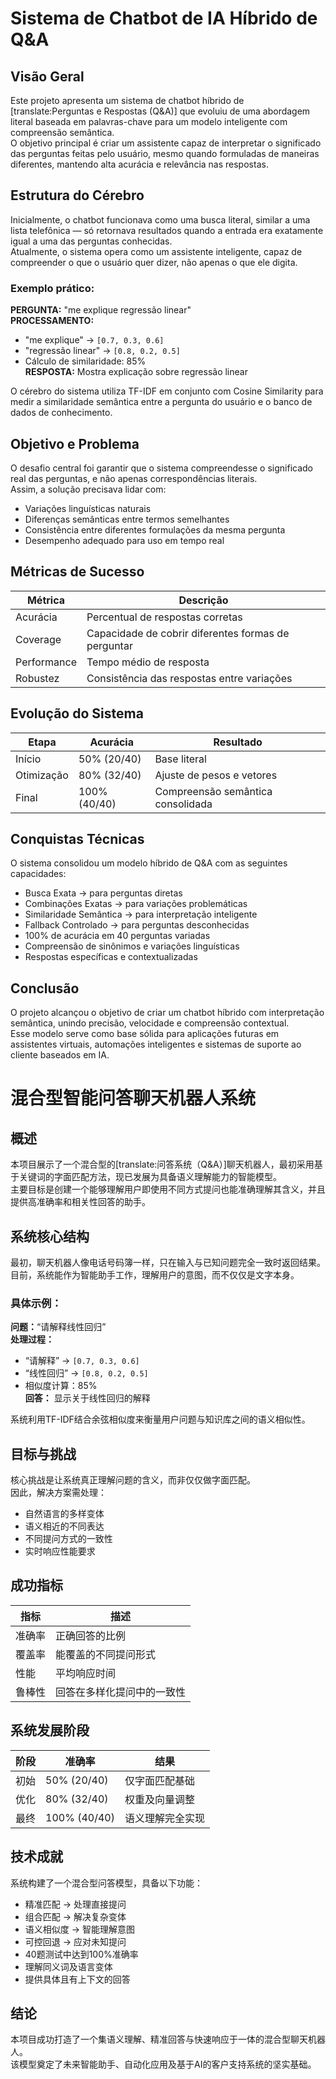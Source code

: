# Sistema de Chatbot de IA Híbrido de Q&A

## Visão Geral
Este projeto apresenta um sistema de chatbot híbrido de [translate:Perguntas e Respostas (Q&A)] que evoluiu de uma abordagem literal baseada em palavras-chave para um modelo inteligente com compreensão semântica.  
O objetivo principal é criar um assistente capaz de interpretar o significado das perguntas feitas pelo usuário, mesmo quando formuladas de maneiras diferentes, mantendo alta acurácia e relevância nas respostas.

## Estrutura do Cérebro
Inicialmente, o chatbot funcionava como uma busca literal, similar a uma lista telefônica — só retornava resultados quando a entrada era exatamente igual a uma das perguntas conhecidas.  
Atualmente, o sistema opera como um assistente inteligente, capaz de compreender o que o usuário quer dizer, não apenas o que ele digita.

### Exemplo prático:
**PERGUNTA:** "me explique regressão linear"  
**PROCESSAMENTO:**  
- "me explique" → `[0.7, 0.3, 0.6]`  
- "regressão linear" → `[0.8, 0.2, 0.5]`  
- Cálculo de similaridade: 85%  
**RESPOSTA:** Mostra explicação sobre regressão linear

O cérebro do sistema utiliza TF-IDF em conjunto com Cosine Similarity para medir a similaridade semântica entre a pergunta do usuário e o banco de dados de conhecimento.

## Objetivo e Problema
O desafio central foi garantir que o sistema compreendesse o significado real das perguntas, e não apenas correspondências literais.  
Assim, a solução precisava lidar com:

- Variações linguísticas naturais  
- Diferenças semânticas entre termos semelhantes  
- Consistência entre diferentes formulações da mesma pergunta  
- Desempenho adequado para uso em tempo real

## Métricas de Sucesso

| Métrica      | Descrição                             |
|--------------|-------------------------------------|
| Acurácia     | Percentual de respostas corretas    |
| Coverage     | Capacidade de cobrir diferentes formas de perguntar |
| Performance  | Tempo médio de resposta              |
| Robustez    | Consistência das respostas entre variações |

## Evolução do Sistema

| Etapa     | Acurácia     | Resultado                  |
|-----------|--------------|----------------------------|
| Início    | 50% (20/40)  | Base literal               |
| Otimização| 80% (32/40)  | Ajuste de pesos e vetores  |
| Final     | 100% (40/40) | Compreensão semântica consolidada |

## Conquistas Técnicas
O sistema consolidou um modelo híbrido de Q&A com as seguintes capacidades:

- Busca Exata → para perguntas diretas  
- Combinações Exatas → para variações problemáticas  
- Similaridade Semântica → para interpretação inteligente  
- Fallback Controlado → para perguntas desconhecidas  
- 100% de acurácia em 40 perguntas variadas  
- Compreensão de sinônimos e variações linguísticas  
- Respostas específicas e contextualizadas  

## Conclusão
O projeto alcançou o objetivo de criar um chatbot híbrido com interpretação semântica, unindo precisão, velocidade e compreensão contextual.  
Esse modelo serve como base sólida para aplicações futuras em assistentes virtuais, automações inteligentes e sistemas de suporte ao cliente baseados em IA.


# 混合型智能问答聊天机器人系统

## 概述  
本项目展示了一个混合型的[translate:问答系统（Q&A）]聊天机器人，最初采用基于关键词的字面匹配方法，现已发展为具备语义理解能力的智能模型。  
主要目标是创建一个能够理解用户即使用不同方式提问也能准确理解其含义，并且提供高准确率和相关性回答的助手。

## 系统核心结构  
最初，聊天机器人像电话号码簿一样，只在输入与已知问题完全一致时返回结果。  
目前，系统能作为智能助手工作，理解用户的意图，而不仅仅是文字本身。

### 具体示例：  
**问题：**“请解释线性回归”  
**处理过程：**  
- “请解释” → `[0.7, 0.3, 0.6]`  
- “线性回归” → `[0.8, 0.2, 0.5]`  
- 相似度计算：85%  
**回答：** 显示关于线性回归的解释  

系统利用TF-IDF结合余弦相似度来衡量用户问题与知识库之间的语义相似性。

## 目标与挑战  
核心挑战是让系统真正理解问题的含义，而非仅仅做字面匹配。  
因此，解决方案需处理：

- 自然语言的多样变体  
- 语义相近的不同表达  
- 不同提问方式的一致性  
- 实时响应性能要求  

## 成功指标

| 指标        | 描述                      |
|-------------|---------------------------|
| 准确率      | 正确回答的比例            |
| 覆盖率      | 能覆盖的不同提问形式      |
| 性能        | 平均响应时间              |
| 鲁棒性      | 回答在多样化提问中的一致性|

## 系统发展阶段

| 阶段       | 准确率       | 结果                      |
|------------|--------------|---------------------------|
| 初始       | 50% (20/40)  | 仅字面匹配基础            |
| 优化       | 80% (32/40)  | 权重及向量调整            |
| 最终       | 100% (40/40) | 语义理解完全实现          |

## 技术成就  
系统构建了一个混合型问答模型，具备以下功能：

- 精准匹配 → 处理直接提问  
- 组合匹配 → 解决复杂变体  
- 语义相似度 → 智能理解意图  
- 可控回退 → 应对未知提问  
- 40题测试中达到100%准确率  
- 理解同义词及语言变体  
- 提供具体且有上下文的回答  

## 结论  
本项目成功打造了一个集语义理解、精准回答与快速响应于一体的混合型聊天机器人。  
该模型奠定了未来智能助手、自动化应用及基于AI的客户支持系统的坚实基础。
